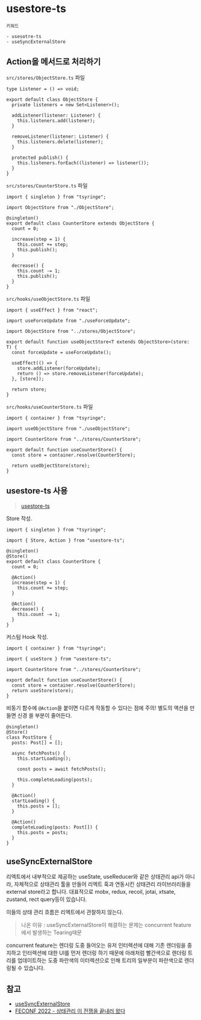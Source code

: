 # usestore-ts

```text
키워드

- usesotre-ts
- useSyncExternalStore
```

## Action을 메서드로 처리하기

`src/stores/ObjectStore.ts` 파일

```tsx
type Listener = () => void;

export default class ObjectStore {
  private listeners = new Set<Listener>();

  addListener(listener: Listener) {
    this.listeners.add(listener);
  }

  removeListener(listener: Listener) {
    this.listeners.delete(listener);
  }

  protected publish() {
    this.listeners.forEach((listener) => listener());
  }
}
```

`src/stores/CounterStore.ts` 파일

```tsx
import { singleton } from "tsyringe";

import ObjectStore from "./ObjectStore";

@singleton()
export default class CounterStore extends ObjectStore {
  count = 0;

  increase(step = 1) {
    this.count += step;
    this.publish();
  }

  decrease() {
    this.count -= 1;
    this.publish();
  }
}
```

`src/hooks/useObjectStore.ts` 파일

```tsx
import { useEffect } from "react";

import useForceUpdate from "./useForceUpdate";

import ObjectStore from "../stores/ObjectStore";

export default function useObjectStore<T extends ObjectStore>(store: T) {
  const forceUpdate = useForceUpdate();

  useEffect(() => {
    store.addListener(forceUpdate);
    return () => store.removeListener(forceUpdate);
  }, [store]);

  return store;
}
```

`src/hooks/useCounterStore.ts` 파일

```tsx
import { container } from "tsyringe";

import useObjectStore from "./useObjectStore";

import CounterStore from "../stores/CounterStore";

export default function useCounterStore() {
  const store = container.resolve(CounterStore);

  return useObjectStore(store);
}
```

## usestore-ts 사용

> [usestore-ts](https://usestore-ts.com/)

Store 작성.

```tsx
import { singleton } from "tsyringe";

import { Store, Action } from "usestore-ts";

@singleton()
@Store()
export default class CounterStore {
  count = 0;

  @Action()
  increase(step = 1) {
    this.count += step;
  }

  @Action()
  decrease() {
    this.count -= 1;
  }
}
```

커스텀 Hook 작성.

```tsx
import { container } from "tsyringe";

import { useStore } from "usestore-ts";

import CounterStore from "../stores/CounterStore";

export default function useCounterStore() {
  const store = container.resolve(CounterStore);
  return useStore(store);
}
```

비동기 함수에 `@Action`을 붙이면 다르게 작동할 수 있다는 점에 주의! 별도의 액션을 만들면 신경 쓸 부분이 줄어든다.

```tsx
@singleton()
@Store()
class PostStore {
  posts: Post[] = [];

  async fetchPosts() {
    this.startLoading();

    const posts = await fetchPosts();

    this.completeLoading(posts);
  }

  @Action()
  startLoading() {
    this.posts = [];
  }

  @Action()
  completeLoading(posts: Post[]) {
    this.posts = posts;
  }
}
```

## useSyncExternalStore

리엑트에서 내부적으로 제공하는 useState, useReducer와 같은 상태관리 api가 아니라, 자체적으로 상태관리 툴을 만들어 리엑트 훅과 연동시킨 상태관리 라이브러리들을 external store라고 합니다. 대표적으로 mobx, redux, recoil, jotai, xtsate, zustand, rect query등이 있습니다.

이들의 상태 관리 흐름은 리엑트에서 관찰하지 않는다.

> 나온 이유 : useSyncExternalStore이 해결하는 문제는 concurrent feature에서 발생하는 Tearing때문

concurrent feature는 렌더링 도중 들어오는 유저 인터렉션에 대해 기존 렌더링을 중지하고 인터렉션에 대한 UI를 먼저 렌더링 하기 때문에 아래처럼 빨간색으로 렌더링 트리를 업데이트하는 도중 파란색의 이터렉션으로 인해 트리의 일부분이 파란색으로 렌더링될 수 있습니다.

## 참고

- [useSyncExternalStore](https://react.dev/reference/react/useSyncExternalStore)
- [FECONF 2022 - 상태관리 이 전쟁을 끝내러 왔다](https://youtu.be/KEDUqA9JeIo)
